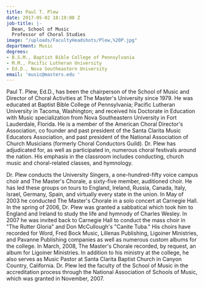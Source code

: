 ```yaml
---
title: Paul T. Plew
date: 2017-05-02 18:19:00 Z
job-title: |-
  Dean, School of Music
  Professor of Choral Studies
image: "/uploads/FacultyHeadshots/Plew,%20P.jpg"
department: Music
degrees:
- B.S.M., Baptist Bible College of Pennsylvania
- M.M., Pacific Lutheran University
- Ed.D., Nova Southeastern University
email: 'music@masters.edu '
---
```


Paul T. Plew, Ed.D., has been the chairperson of the School of Music and Director of Choral Activities at The Master's University since 1979. He was educated at Baptist Bible College of Pennsylvania; Pacific Lutheran University in Tacoma, Washington; and received his Doctorate in Education with Music specialization from Nova Southeastern University in Fort Lauderdale, Florida. He is a member of the American Choral Director's Association, co founder and past president of the Santa Clarita Music Educators Association, and past president of the National Association of Church Musicians (formerly Choral Conductors Guild). Dr. Plew has adjudicated for, as well as participated in, numerous choral festivals around the nation. His emphasis in the classroom includes conducting, church music and choral-related classes, and hymnology.

Dr. Plew conducts the University Singers, a one-hundred-fifty voice campus choir and The Master's  Chorale, a sixty-five member, auditioned choir. He has led these groups on tours to England, Ireland, Russia, Canada, Italy, Israel, Germany, Spain, and virtually every state in the union. In May of 2003 he conducted The Master's Chorale in a solo concert at Carnegie Hall. In the spring of 2006, Dr. Plew was granted a sabbatical which took him to England and Ireland to study the life and hymnody of Charles Wesley. In 2007 he was invited back to Carnegie Hall to conduct the mass choir in "The Rutter Gloria" and Don McCullough's "Canite Tuba." His choirs have recorded for Word, Fred Bock Music, Lillenas Publishing, Ligoiner Ministries, and Pavanne Publishing companies as well as numerous custom albums for the college. In March, 2008, The Master's Chorale recorded, by request, an album for Ligoiner Ministries. In addition to his ministry at the college, he also serves as Music Pastor at Santa Clarita Baptist Church in Canyon Country, California. Dr. Plew led the faculty of the School of Music in the accreditation process through the National Association of Schools of Music, which was granted in November, 2007.